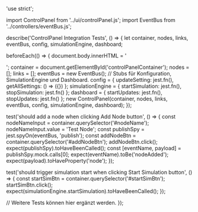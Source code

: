 'use strict';

import ControlPanel from '../ui/controlPanel.js';
import EventBus from '../controllers/eventBus.js';

describe('ControlPanel Integration Tests', () => {
  let container, nodes, links, eventBus, config, simulationEngine, dashboard;

  beforeEach(() => {
    document.body.innerHTML = '<div id="controlPanelContainer"></div>';
    container = document.getElementById('controlPanelContainer');
    nodes = [];
    links = [];
    eventBus = new EventBus();
    // Stubs für Konfiguration, SimulationEngine und Dashboard.
    config = {
      updateSetting: jest.fn(),
      getAllSettings: () => ({})
    };
    simulationEngine = {
      startSimulation: jest.fn(),
      stopSimulation: jest.fn()
    };
    dashboard = {
      startUpdates: jest.fn(),
      stopUpdates: jest.fn()
    };
    new ControlPanel(container, nodes, links, eventBus, config, simulationEngine, dashboard);
  });

  test('should add a node when clicking Add Node button', () => {
    const nodeNameInput = container.querySelector('#nodeName');
    nodeNameInput.value = 'Test Node';
    const publishSpy = jest.spyOn(eventBus, 'publish');
    const addNodeBtn = container.querySelector('#addNodeBtn');
    addNodeBtn.click();
    expect(publishSpy).toHaveBeenCalled();
    const [eventName, payload] = publishSpy.mock.calls[0];
    expect(eventName).toBe('nodeAdded');
    expect(payload).toHaveProperty('node');
  });

  test('should trigger simulation start when clicking Start Simulation button', () => {
    const startSimBtn = container.querySelector('#startSimBtn');
    startSimBtn.click();
    expect(simulationEngine.startSimulation).toHaveBeenCalled();
  });

  // Weitere Tests können hier ergänzt werden.
});
